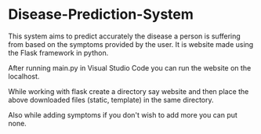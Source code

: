 # Disease-Prediction-System

This system aims to predict accurately the disease a person is suffering from based on the symptoms provided by the user. It is website made using the Flask framework in python.

After running main.py in Visual Studio Code you can run the website on the localhost. 

While working with flask create a directory say website and then place the above downloaded files (static, template) in the same directory. 

Also while adding symptoms if you don't wish to add more you can put none.
